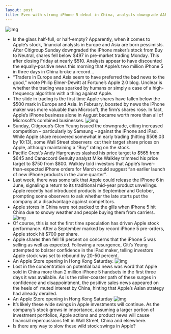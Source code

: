 ```yaml
---
layout: post
title: Even with strong iPhone 5 debut in China, analysts downgrade AAPL, sending shares below $500
---
```

![img](http://media.idownloadblog.com/wp-content/uploads/2012/07/01-4-Apple-stock-18062012.jpg)
* Is the glass half-full, or half-empty? Apparently, when it comes to Apple’s stock, financial analysts in Europe and Asia are born pessimists. After Citigroup Sunday downgraded the iPhone maker’s stock from Buy to Neutral, shares fell below $497 in pre-market trading Monday. This after closing Friday at nearly $510. Analysts appear to have discounted the equally-positive news this morning that Apple’s two million iPhone 5 in three days in China broke a record…
* “Traders in Europe and Asia seem to have preferred the bad news to the good,” wrote Philip Elmer-Dewitt at Fortune’s Apple 2.0 blog. Unclear is whether the trading was sparked by humans or simply a case of a high-frequency algorithm with a thing against Apple.
* The slide in trading is the first time Apple shares have fallen below the $500 mark in Europe and Asia. In February, boosted by news the iPhone maker was more valuable than Microsoft, the firm’s shares rose. In fact, Apple’s iPhone business alone in August became worth more than all of Microsoft’s combined businesses.
![img](http://media.idownloadblog.com/wp-content/uploads/2012/12/AAPL-20121217.png)
* Sunday, Citigroup’s Glen Yeung issued the downgrade, citing increased competition – particularly by Samsung – against the iPhone and iPad. While Apple share recovered somewhat in early trading (hitting $508.03 by 10:13), some Wall Street observers  cut their target share prices on Apple, although maintaining a “Buy” rating on the stock.
* Pacific Crest’s Andy Hargreaves slashed his price target to $565 from $645 and Canaccord Genuity analyst Mike Walkley trimmed his price target to $750 from $800. Walkley told investors that Apple’s lower-than-expected iPhone orders for March could suggest “an earlier launch of new iPhone products in the June quarter”.
* Last week, there was some talk that Apple could release the iPhone 6 in June, signaling a return to its traditional mid-year product unveilings. Apple recently had introduced products in September and October, prompting some observers to ask whether the late starts put the company at a disadvantage against competitors.
* Apple stores in China were not packed to the gills when iPhone 5 hit China due to snowy weather and people buying them from carriers.
![img](http://media.idownloadblog.com/wp-content/uploads/2012/12/iPhone-5-launch-in-China-001.jpg)
* Of course, this is not the first time speculation has driven Apple stock performance. After a September marked by record iPhone 5 pre-orders, Apple stock hit $700 per share.
* Apple shares then fell 18 percent on concerns that the iPhone 5 was selling as well as expected. Following a resurgence, Citi’s Yeung attempted to bolster confidence in the iPad maker, telling investors Apple stock was set to rebound by 20-50 percent.
* An Apple Store opening in Hong Kong Saturday.
![img](http://media.idownloadblog.com/wp-content/uploads/2012/12/Apple-store-opening-in-Hong-Kong.jpg)
* Lost in the concentration on potential bad news was word that Apple sold in China more than 2 million iPhone 5 handsets in the first three days it was available. As is the roller-coaster path of these surges in confidence and disappointment, the positive sales news appeared on the heels of  muted interest by China, hinting that Apple’s Asian strategy had already derailed.
* An Apple Store opening in Hong Kong Saturday
![img](http://media.idownloadblog.com/wp-content/uploads/2012/12/Asymco-iPhone-5-China-launch-performance.png)
* It’s likely these wide swings in Apple investments will continue. As the company’s stock grows in importance, assuming a larger portion of investment portfolios, Apple actions and product news will cause financial repercussions felt in Wall Street, China and elsewhere.
* Is there any way to slow these wild stock swings in Apple?

